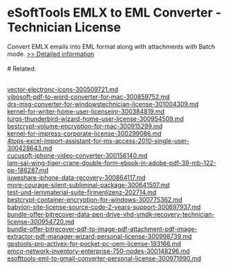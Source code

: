 # eSoftTools EMLX to EML Converter - Technician License
Convert EMLX emails into EML format along with attachments with Batch mode.
[>> Detailed information](https://secure.shareit.com/shareit/product.html?productid=300880287&affiliateid=200057808)<br/><br/># Related:

<br />[vector-electronc-icons-300509721.md](https://github.com/downloadplanet/downloadplanet/blob/main/vector-electronc-icons-300509721.md)<br />[vibosoft-pdf-to-word-converter-for-mac-300859752.md](https://github.com/downloadplanet/downloadplanet/blob/main/vibosoft-pdf-to-word-converter-for-mac-300859752.md)<br />[drs-msg-converter-for-windowstechnician-license-301004309.md](https://github.com/downloadplanet/downloadplanet/blob/main/drs-msg-converter-for-windowstechnician-license-301004309.md)<br />[kernel-for-writer-home-user-licenseinr-300384819.md](https://github.com/downloadplanet/downloadplanet/blob/main/kernel-for-writer-home-user-licenseinr-300384819.md)<br />[turgs-thunderbird-wizard-home-user-license-300954509.md](https://github.com/downloadplanet/downloadplanet/blob/main/turgs-thunderbird-wizard-home-user-license-300954509.md)<br />[bestcrypt-volume-encryption-for-mac-300915299.md](https://github.com/downloadplanet/downloadplanet/blob/main/bestcrypt-volume-encryption-for-mac-300915299.md)<br />[kernel-for-impress-corporate-license-300299086.md](https://github.com/downloadplanet/downloadplanet/blob/main/kernel-for-impress-corporate-license-300299086.md)<br />[4tops-excel-import-assistant-for-ms-access-2010-single-user-300428643.md](https://github.com/downloadplanet/downloadplanet/blob/main/4tops-excel-import-assistant-for-ms-access-2010-single-user-300428643.md)<br />[cucusoft-iphone-video-converter-300156140.md](https://github.com/downloadplanet/downloadplanet/blob/main/cucusoft-iphone-video-converter-300156140.md)<br />[lam-sai-wing-tiger-crane-double-form-ebook-in-adobe-pdf-39-mb-122-pp-186287.md](https://github.com/downloadplanet/downloadplanet/blob/main/lam-sai-wing-tiger-crane-double-form-ebook-in-adobe-pdf-39-mb-122-pp-186287.md)<br />[iuweshare-iphone-data-recovery-300864117.md](https://github.com/downloadplanet/downloadplanet/blob/main/iuweshare-iphone-data-recovery-300864117.md)<br />[more-courage-silent-subliminal-package-300641507.md](https://github.com/downloadplanet/downloadplanet/blob/main/more-courage-silent-subliminal-package-300641507.md)<br />[test-und-lernmaterial-suite-firmenlizenz-202714.md](https://github.com/downloadplanet/downloadplanet/blob/main/test-und-lernmaterial-suite-firmenlizenz-202714.md)<br />[bestcrypt-container-encryption-for-windows-300775362.md](https://github.com/downloadplanet/downloadplanet/blob/main/bestcrypt-container-encryption-for-windows-300775362.md)<br />[babylon-site-license-source-code-2-years-support-300697937.md](https://github.com/downloadplanet/downloadplanet/blob/main/babylon-site-license-source-code-2-years-support-300697937.md)<br />[bundle-offer-bitrecover-data-pen-drive-vhd-vmdk-recovery-technician-license-300954720.md](https://github.com/downloadplanet/downloadplanet/blob/main/bundle-offer-bitrecover-data-pen-drive-vhd-vmdk-recovery-technician-license-300954720.md)<br />[bundle-offer-bitrecover-pdf-to-image-pdf-attachment-pdf-image-extractor-pdf-manager-wizard-personal-license-300998739.md](https://github.com/downloadplanet/downloadplanet/blob/main/bundle-offer-bitrecover-pdf-to-image-pdf-attachment-pdf-image-extractor-pdf-manager-wizard-personal-license-300998739.md)<br />[gpstools-pro-activex-for-pocket-pc-oem-license-193166.md](https://github.com/downloadplanet/downloadplanet/blob/main/gpstools-pro-activex-for-pocket-pc-oem-license-193166.md)<br />[emco-network-inventory-enterprise-750-nodes-300148296.md](https://github.com/downloadplanet/downloadplanet/blob/main/emco-network-inventory-enterprise-750-nodes-300148296.md)<br />[esofttools-eml-to-gmail-converter-personal-license-300971990.md](https://github.com/downloadplanet/downloadplanet/blob/main/esofttools-eml-to-gmail-converter-personal-license-300971990.md)